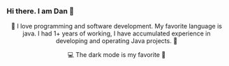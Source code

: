 ### Hi there. I am Dan 👋 
<p align="center">🌱 I love programming and software development. My favorite language is java. I had 1+ years of working, I have accumulated experience in developing and operating Java projects. 🤟</p>
<p align="center">💻 The dark mode is my favorite 🤟</p>


<!--
**ngcdan/ngcdan** is a ✨ _special_ ✨ repository because its `README.md` (this file) appears on your GitHub profile.

Here are some ideas to get you started:

- 🔭 I’m currently working on ...
- 🌱 I’m currently learning ...
- 👯 I’m looking to collaborate on ...
- 🤔 I’m looking for help with ...
- 💬 Ask me about ...
- 📫 How to reach me: ...
- 😄 Pronouns: ...
- ⚡ Fun fact: ...
-->
